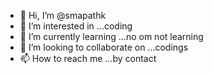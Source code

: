 - 👋 Hi, I’m @smapathk
- 👀 I’m interested in ...coding
- 🌱 I’m currently learning ...no om not learning 
- 💞️ I’m looking to collaborate on ...codings
- 📫 How to reach me ...by contact

<!---
smapathk/smapathk is a ✨ special ✨ repository because its `README.md` (this file) appears on your GitHub profile.
You can click the Preview link to take a look at your changes.
--->
